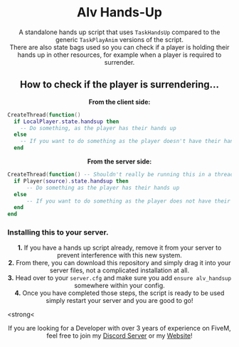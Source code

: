 <h1 align='center'>Alv Hands-Up</h1>

<p align='center'>A standalone hands up script that uses <code>TaskHandsUp</code> compared to the generic <code>TaskPlayAnim</code> versions of the script.<br> There are also state bags used so you can check if a player is holding their hands up in other resources, for example when a player is required to surrender.</p>

<h2 align='center'>How to check if the player is surrendering...</h2>
<p align='center'><strong>From the client side:</strong></p>

```lua 
CreateThread(function()
  if LocalPlayer.state.handsup then
    -- Do something, as the player has their hands up
  else
    -- If you want to do something as the player doesn't have their hands up do it here
  end
```
<p align='center'><strong>From the server side:</strong></p>

```lua 
CreateThread(function() -- Shouldn't really be running this in a thread from the server side unless you change how source is received as it is currently nil this is just for example
  if Player(source).state.handsup then
      -- Do something as the player has their hands up
  else
      -- If you want to do something as the player does not have their hands up do it here
  end
end
```

### Installing this to your server.

<p align='center'>
  <strong>1.</strong> If you have a hands up script already, remove it from your server to prevent interference with this new system.<br>
  <strong>2.</strong> From there, you can download this repository and simply drag it into your server files, not a complicated installation at all.<br>
  <strong>3.</strong> Head over to your <code>server.cfg</code> and make sure you add <code>ensure alv_handsup</code> somewhere within your config.<br>
  <strong>4.</strong> Once you have completed those steps, the script is ready to be used simply restart your server and you are good to go!<br>
</p>

<strong<<p align='center'>If you are looking for a Developer with over 3 years of experience on FiveM, feel free to join my <a href='https://discord.gg/alv'>Discord Server</a> or my <a href='https://alv.gg'>Website</a>!</p></strong>
